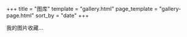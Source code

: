 +++
title = "图库"
template = "gallery.html"
page_template = "gallery-page.html"
sort_by = "date"
+++

我的图片收藏... 